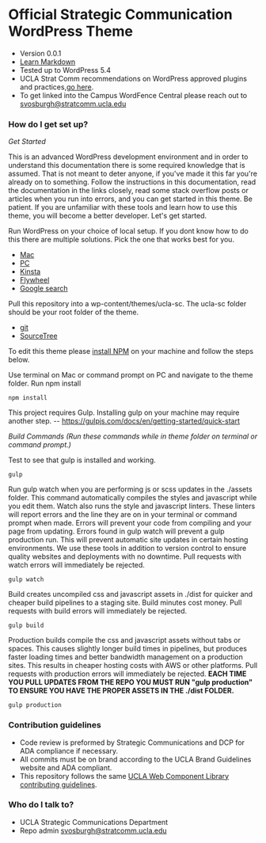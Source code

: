 # Official Strategic Communication WordPress Theme #

* Version 0.0.1
* [Learn Markdown](https://bitbucket.org/tutorials/markdowndemo)
* Tested up to WordPress 5.4
* UCLA Strat Comm recommendations on WordPress approved plugins and practices,[go here](https://spaces.ais.ucla.edu/display/ucomm/WordPress).
* To get linked into the Campus WordFence Central please reach out to svosburgh@stratcomm.ucla.edu

### How do I get set up? ###

*Get Started*

This is an advanced WordPress development environment and in order to understand this documentation there is some required knowledge that is assumed. That is not meant to deter anyone, if you've made it this far you're already on to something. Follow the instructions in this documentation, read the documentation in the links closely, read some stack overflow posts or articles when you run into errors, and you can get started in this theme. Be patient. If you are unfamiliar with these tools and learn how to use this theme, you will become a better developer. Let's get started.

Run WordPress on your choice of local setup. If you dont know how to do this there are multiple solutions. Pick the one that works best for you.
* [Mac](https://www.themeum.com/install-wordpress-localhost/)
* [PC](https://themeisle.com/blog/install-xampp-and-wordpress-locally/)
* [Kinsta](https://kinsta.com/blog/install-wordpress-locally/)
* [Flywheel](https://localwp.com/)
* [Google search](https://www.google.com/search?q=setup+wordpress+locally&oq=setup+wordpress+locally&aqs=chrome..69i57j0l7.3734j0j9&sourceid=chrome&ie=UTF-8)

Pull this repository into a wp-content/themes/ucla-sc. The ucla-sc folder should be your root folder of the theme.
* [git](https://git-scm.com/doc)
* [SourceTree](https://www.sourcetreeapp.com/)

To edit this theme please [install NPM](https://www.npmjs.com/get-npm) on your machine and follow the steps below.


Use terminal on Mac or command prompt on PC and navigate to the theme folder. Run npm install
```
npm install
```

This project requires Gulp. Installing gulp on your machine may require another step. -- https://gulpjs.com/docs/en/getting-started/quick-start


*Build Commands (Run these commands while in theme folder on terminal or command prompt.)*

Test to see that gulp is installed and working.
```
gulp
```

Run gulp watch when you are performing js or scss updates in the ./assets folder. This command automatically compiles the styles and javascript while you edit them. Watch also runs the style and javascript linters. These linters will report errors and the line they are on in your terminal or command prompt when made. Errors will prevent your code from compiling and your page from updating. Errors found in gulp watch will prevent a gulp production run. This will prevent automatic site updates in certain hosting environments. We use these tools in addition to version control to ensure quality websites and deployments with no downtime. Pull requests with watch errors will immediately be rejected.
```
gulp watch
```

Build creates uncompiled css and javascript assets in ./dist for quicker and cheaper build pipelines to a staging site. Build minutes cost money. Pull requests with build errors will immediately be rejected.
```
gulp build
```

Production builds compile the css and javascript assets without tabs or spaces. This causes slightly longer build times in pipelines, but produces faster loading times and better bandwidth management on a production sites. This results in cheaper hosting costs with AWS or other platforms. Pull requests with production errors will immediately be rejected.
**EACH TIME YOU PULL UPDATES FROM THE REPO YOU MUST RUN "gulp production" TO ENSURE YOU HAVE THE PROPER ASSETS IN THE ./dist FOLDER.**
```
gulp production
```

### Contribution guidelines ###

* Code review is preformed by Strategic Communications and DCP for ADA compliance if necessary.
* All commits must be on brand according to the UCLA Brand Guidelines website and ADA compliant.
* This repository follows the same [UCLA Web Component Library contributing guidelines](https://ucla-fractal.s3-us-west-1.amazonaws.com/build/docs/contribute/contributing.html).

### Who do I talk to? ###

* UCLA Strategic Communications Department
* Repo admin svosburgh@stratcomm.ucla.edu
